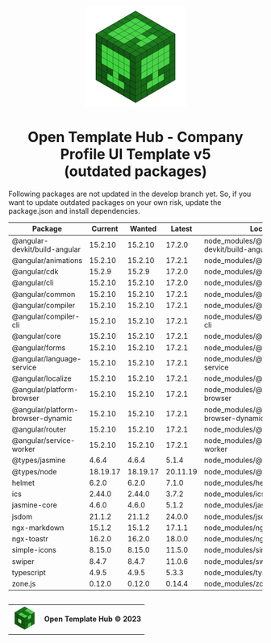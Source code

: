 <p align="center">
  <a href="https://opentemplatehub.com">
    <img src="https://raw.githubusercontent.com/open-template-hub/open-template-hub.github.io/master/assets/logo/ui/web-ui-logo.png" alt="Logo" width=200>
  </a>
</p>


<h1 align="center">
Open Template Hub - Company Profile UI Template v5
  <br/>
(outdated packages)
</h1>

Following packages are not updated in the develop branch yet. So, if you want to update outdated packages on your own risk, update the package.json and install dependencies.

| Package | Current | Wanted | Latest | Location |
| --- | --- | --- | --- | --- |
| @angular-devkit/build-angular | 15.2.10 | 15.2.10 | 17.2.0 | node_modules/@angular-devkit/build-angular |
| @angular/animations | 15.2.10 | 15.2.10 | 17.2.1 | node_modules/@angular/animations |
| @angular/cdk | 15.2.9 | 15.2.9 | 17.2.0 | node_modules/@angular/cdk |
| @angular/cli | 15.2.10 | 15.2.10 | 17.2.0 | node_modules/@angular/cli |
| @angular/common | 15.2.10 | 15.2.10 | 17.2.1 | node_modules/@angular/common |
| @angular/compiler | 15.2.10 | 15.2.10 | 17.2.1 | node_modules/@angular/compiler |
| @angular/compiler-cli | 15.2.10 | 15.2.10 | 17.2.1 | node_modules/@angular/compiler-cli |
| @angular/core | 15.2.10 | 15.2.10 | 17.2.1 | node_modules/@angular/core |
| @angular/forms | 15.2.10 | 15.2.10 | 17.2.1 | node_modules/@angular/forms |
| @angular/language-service | 15.2.10 | 15.2.10 | 17.2.1 | node_modules/@angular/language-service |
| @angular/localize | 15.2.10 | 15.2.10 | 17.2.1 | node_modules/@angular/localize |
| @angular/platform-browser | 15.2.10 | 15.2.10 | 17.2.1 | node_modules/@angular/platform-browser |
| @angular/platform-browser-dynamic | 15.2.10 | 15.2.10 | 17.2.1 | node_modules/@angular/platform-browser-dynamic |
| @angular/router | 15.2.10 | 15.2.10 | 17.2.1 | node_modules/@angular/router |
| @angular/service-worker | 15.2.10 | 15.2.10 | 17.2.1 | node_modules/@angular/service-worker |
| @types/jasmine | 4.6.4 | 4.6.4 | 5.1.4 | node_modules/@types/jasmine |
| @types/node | 18.19.17 | 18.19.17 | 20.11.19 | node_modules/@types/node |
| helmet | 6.2.0 | 6.2.0 | 7.1.0 | node_modules/helmet |
| ics | 2.44.0 | 2.44.0 | 3.7.2 | node_modules/ics |
| jasmine-core | 4.6.0 | 4.6.0 | 5.1.2 | node_modules/jasmine-core |
| jsdom | 21.1.2 | 21.1.2 | 24.0.0 | node_modules/jsdom |
| ngx-markdown | 15.1.2 | 15.1.2 | 17.1.1 | node_modules/ngx-markdown |
| ngx-toastr | 16.2.0 | 16.2.0 | 18.0.0 | node_modules/ngx-toastr |
| simple-icons | 8.15.0 | 8.15.0 | 11.5.0 | node_modules/simple-icons |
| swiper | 8.4.7 | 8.4.7 | 11.0.6 | node_modules/swiper |
| typescript | 4.9.5 | 4.9.5 | 5.3.3 | node_modules/typescript |
| zone.js | 0.12.0 | 0.12.0 | 0.14.4 | node_modules/zone.js |

<table align="right"><tr><td><a href="https://opentemplatehub.com"><img src="https://raw.githubusercontent.com/open-template-hub/open-template-hub.github.io/master/assets/logo/brand-logo.png" width="50px" alt="oth"/></a></td><td><b>Open Template Hub © 2023</b></td></tr></table>

